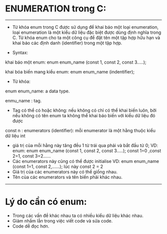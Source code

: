 # ENUMERATION trong C:
----------------------------
- Từ khóa enum trong C được sử dụng để khai báo một loại enumeration, loại enumeration là một kiểu dữ liệu đặc biệt được dùng định nghĩa trong C. Từ khóa enum cho ta một công cụ để đặt tên một tập hợp hữu hạn và khai báo các định danh (identifier) trong một tập hợp.

- Syntax: 

 khai báo một enum: enum enum_name (const 1, const 2, const 3.....);
 
 khai bóa biến mang kiểu enum: enum enum_name (indentifier);
 
- Từ khóa:

enum enum_name: a data type.

enmu_name     : tag.

   - Tag có thể có hoặc không: nếu không có chỉ có thể khai biến luôn, bởi nếu không có tên enum ta không thể khai báo biến với kiểu dữ liệu đó được
   
const n       : enumerators (identifier): mỗi enumerator là một hằng thuộc kiểu dữ liệu int

   - giá trị của mỗi hằng này tăng đều 1 từ trái qua phải và bắt đầu từ 0;
     VD:  enum: enum enum_name (const 1, const 2, const 3.....);
          const 1=0 ,const 2=1, const 3=2......
   - Các enumerators này cũng có thể được initialise
     VD: enum enum_name (const 1=1, const 2,......);
     lúc này const 2 = 2
   - Giá trị của các enumerators này có thể giống nhau.
   - Tên của các enumerators và tên biến phải khác nhau.
-----------------------
# Lý do cần có enum:
- Trong các vấn đề khác nhau ta có nhiều kiểu dữ liệu khác nhau.
- Giảm nhầm lẫn trong việc viết code và sửa code.
- Code dễ đọc hơn.
     
      

